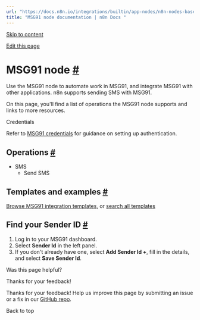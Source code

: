 ```yaml
---
url: "https://docs.n8n.io/integrations/builtin/app-nodes/n8n-nodes-base.msg91/"
title: "MSG91 node documentation | n8n Docs "
---
```


[Skip to content](https://docs.n8n.io/integrations/builtin/app-nodes/n8n-nodes-base.msg91/#msg91-node)

[Edit this page](https://github.com/n8n-io/n8n-docs/edit/main/docs/integrations/builtin/app-nodes/n8n-nodes-base.msg91.md "Edit this page")

# MSG91 node [\#](https://docs.n8n.io/integrations/builtin/app-nodes/n8n-nodes-base.msg91/\#msg91-node "Permanent link")

Use the MSG91 node to automate work in MSG91, and integrate MSG91 with other applications. n8n supports sending SMS with MSG91.

On this page, you'll find a list of operations the MSG91 node supports and links to more resources.

Credentials

Refer to [MSG91 credentials](https://docs.n8n.io/integrations/builtin/credentials/msg91/) for guidance on setting up authentication.

## Operations [\#](https://docs.n8n.io/integrations/builtin/app-nodes/n8n-nodes-base.msg91/\#operations "Permanent link")

- SMS
  - Send SMS

## Templates and examples [\#](https://docs.n8n.io/integrations/builtin/app-nodes/n8n-nodes-base.msg91/\#templates-and-examples "Permanent link")

[Browse MSG91 integration templates](https://n8n.io/integrations/msg91/), or [search all templates](https://n8n.io/workflows/)

## Find your Sender ID [\#](https://docs.n8n.io/integrations/builtin/app-nodes/n8n-nodes-base.msg91/\#find-your-sender-id "Permanent link")

1. Log in to your MSG91 dashboard.
2. Select **Sender Id** in the left panel.
3. If you don't already have one, select **Add Sender Id +**, fill in the details, and select **Save Sender Id**.

Was this page helpful?






Thanks for your feedback!






Thanks for your feedback! Help us improve this page by submitting an issue or a fix in our [GitHub repo](https://github.com/n8n-io/n8n-docs).


Back to top